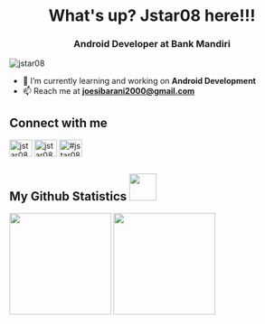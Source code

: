 <h1 align="center">What's up? Jstar08 here!!!</h1>
<h3 align="center">Android Developer at Bank Mandiri</h3>

<p align="left"> <img src="https://komarev.com/ghpvc/?username=jstar08&label=Profile%20views&color=0e75b6&style=flat" alt="jstar08" /> </p>

- 🌱 I’m currently learning and working on **Android Development**
- 📫 Reach me at **joesibarani2000@gmail.com**

<h2 align="left">Connect with me</h2>
<p align="left">
<a href="https://www.linkedin.com/in/joe-sibarani/" target="blank"><img align="center" src="https://raw.githubusercontent.com/rahuldkjain/github-profile-readme-generator/master/src/images/icons/Social/linked-in-alt.svg" alt="jstar08" height="30" width="40" /></a>
<a href="https://www.instagram.com/jstar08_tnt" target="blank"><img align="center" src="https://raw.githubusercontent.com/rahuldkjain/github-profile-readme-generator/master/src/images/icons/Social/instagram.svg" alt="jstar08" height="30" width="40" /></a>
<a href="https://discord.gg/#jstar087808" target="blank"><img align="center" src="https://raw.githubusercontent.com/rahuldkjain/github-profile-readme-generator/master/src/images/icons/Social/discord.svg" alt="#jstar087808" height="30" width="40" /></a>
</p>

<h2 align="left">My Github Statistics <img src = "https://media.giphy.com/media/RVWSqOsgDAq0W3051o/giphy.gif" width = 48px> </h2>
<p>
  <img height="180em" src="https://github-readme-stats-eight-theta.vercel.app/api?username=jstar08&show_icons=true&theme=dark&include_all_commits=true&count_private=true"/>
  <img height="180em" src="https://github-readme-stats-eight-theta.vercel.app/api/top-langs/?username=jstar08&layout=compact&langs_count=8&theme=dark"/>
</p>

